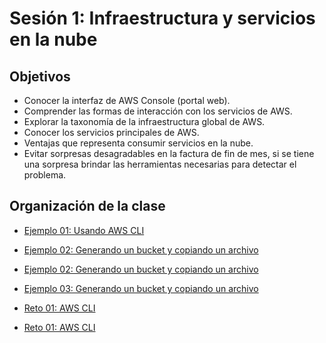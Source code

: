 
# Sesión 1: Infraestructura y servicios en la nube

## Objetivos

- Conocer la interfaz de AWS Console (portal web).
- Comprender las formas de interacción con los servicios de AWS.
- Explorar la taxonomía de la infraestructura global de AWS.
- Conocer los servicios principales de AWS.
-  Ventajas que representa consumir servicios en la nube.
- Evitar sorpresas desagradables en la factura de fin de mes, si se tiene una sorpresa brindar las herramientas necesarias para detectar el problema.

## Organización de la clase

- [Ejemplo 01: Usando AWS CLI](https://github.com/beduExpert/AWS-Cloud-Foundations2020/tree/main/2.-Infraestructura%20y%20servicios%20en%20la%20nube/Ejemplo%2001)
- [Ejemplo 02: Generando un bucket y copiando un archivo](https://github.com/beduExpert/AWS-Cloud-Foundations2020/tree/main/2.-Infraestructura%20y%20servicios%20en%20la%20nube/Ejemplo%2002)

- [Ejemplo 02: Generando un bucket y copiando un archivo](https://github.com/beduExpert/AWS-Cloud-Foundations2020/tree/main/2.-Infraestructura%20y%20servicios%20en%20la%20nube/Ejemplo%2002)

- [Ejemplo 03: Generando un bucket y copiando un archivo](https://github.com/beduExpert/AWS-Cloud-Foundations2020/tree/main/2.-Infraestructura%20y%20servicios%20en%20la%20nube/Ejemplo%2003)

- [Reto  01: AWS CLI](https://github.com/beduExpert/AWS-Cloud-Foundations2020/tree/main/2.-Infraestructura%20y%20servicios%20en%20la%20nube/Reto%2001)

- [Reto  01: AWS CLI](https://github.com/beduExpert/AWS-Cloud-Foundations2020/tree/main/2.-Infraestructura%20y%20servicios%20en%20la%20nube/Reto%2002)


